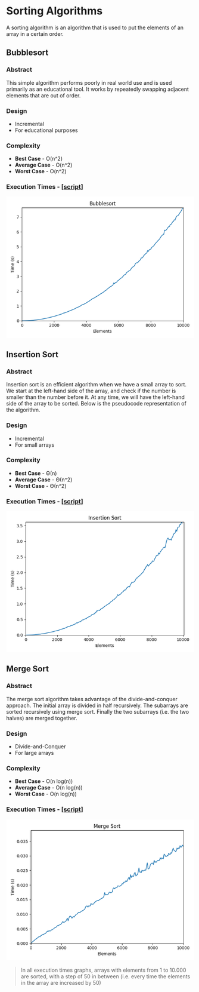 # Sorting Algorithms

A sorting algorithm is an algorithm that is used to put the elements of an array in a certain order.

## Bubblesort

### Abstract

This simple algorithm performs poorly in real world use and is used primarily as an educational tool. It works by
repeatedly swapping adjacent elements that are out of order.

### Design

- Incremental
- For educational purposes

### Complexity

- **Best Case** - O(n^2)
- **Average Case** - O(n^2)
- **Worst Case** - O(n^2)

### Execution Times - [[script](/plots/bubblesort_plot.py)]

<p align="center">
  <img src="/plots/assets/bubblesort.png" alt="insertion sort">
</p>

## Insertion Sort

### Abstract

Insertion sort is an efficient algorithm when we have a small array to sort. We start at the left-hand side of the
array, and check if the number is smaller than the number before it. At any time, we will have the left-hand side of
the array to be sorted. Below is the pseudocode representation of the algorithm.

### Design

- Incremental
- For small arrays

### Complexity

- **Best Case** - Θ(n)
- **Average Case** - Θ(n^2)
- **Worst Case** - Θ(n^2)

### Execution Times - [[script](/plots/insertion_sort_plot.py)]

<p align="center">
  <img src="/plots/assets/insertion_sort.png" alt="insertion sort">
</p>

## Merge Sort

### Abstract

The merge sort algorithm takes advantage of the divide-and-conquer approach. The initial array is divided in half
recursively. The subarrays are sorted recursively using merge sort. Finally the two subarrays (i.e. the two halves)
are merged together.

### Design

- Divide-and-Conquer
- For large arrays

### Complexity

- **Best Case** - O(n log(n))
- **Average Case** - O(n log(n))
- **Worst Case** - O(n log(n))

### Execution Times - [[script](/plots/merge_sort_plot.py)]

<p align="center">
  <img src="/plots/assets/merge_sort.png" alt="merge sort">
</p>

> In all execution times graphs, arrays with elements from 1 to 10.000 are sorted, with a step of 50
> in between (i.e. every time the elements in the array are increased by 50)
